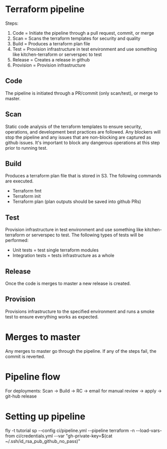 Terraform pipeline
===================
Steps:
1. Code = Initiate the pipeline through a pull request, commit, or merge
2. Scan = Scans the terraform templates for security and quality
3. Build = Produces a terraform plan file
4. Test = Provision infrastructure in test environment and use something like kitchen-terraform or serverspec to test
5. Release = Creates a release in github
6. Provision = Provision infrastructure

Code
----
The pipeline is initiated through a PR/commit (only scan/test), or merge to master.

Scan
-----
Static code analysis of the terraform templates to ensure security, operations, and development best practices are followed. Any blockers will stop the pipeline and any issues that are non-blocking are captured as github issues. It's important to block any dangerous operations at this step prior to running test.

Build
------
Produces a terraform plan file that is stored in S3. The following commands are executed.
- Terraform fmt
- Terraform init
- Terraform plan (plan outputs should be saved into github PRs)

Test
------
Provision infrastructure in test environment and use something like kitchen-terraform or serverspec to test. The following types of tests will be performed:
- Unit tests = test single terraform modules
- Integration tests = tests infrastructure as a whole

 Release
 ---------
 Once the code is merges to master a new release is created.

 Provision
 ----------
 Provisions infrastructure to the specified environment and runs a smoke test to ensure everything works as expected.

Merges to master
=================
Any merges to master go through the pipeline. If any of the steps fail, the commit is reverted.


Pipeline flow
==============
For deployments:
Scan -> Build -> RC -> email for manual review -> apply -> git-hub release

Setting up pipeline
====================
fly -t tutorial sp --config ci/pipeline.yml --pipeline terraform -n --load-vars-from ci/credentials.yml --var "gh-private-key=$(cat ~/.ssh/id_rsa_pub_github_no_pass)"




